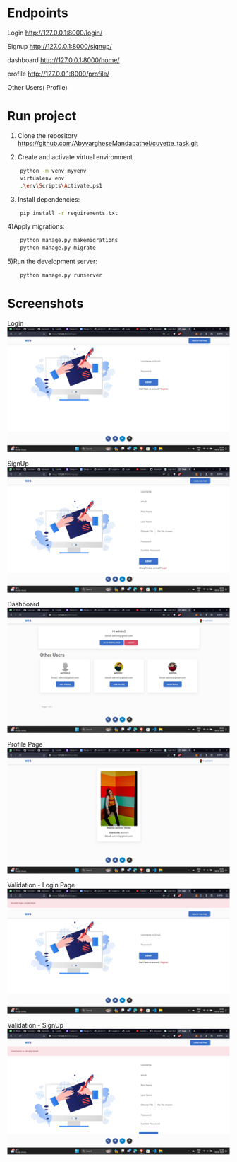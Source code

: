 # Endpoints

Login
http://127.0.0.1:8000/login/

Signup
http://127.0.0.1:8000/signup/

dashboard
http://127.0.0.1:8000/home/

profile
http://127.0.0.1:8000/profile/

Other Users( Profile)


# Run project

1) Clone the repository
https://github.com/AbyvargheseMandapathel/cuvette_task.git

2) Create and activate virtual environment

``` bash
    python -m venv myvenv
    virtualenv env
    .\env\Scripts\Activate.ps1 
```

3) Install dependencies:

```bash
    pip install -r requirements.txt
```

4)Apply migrations:

```bash
    python manage.py makemigrations
    python manage.py migrate
```

5)Run the development server:

```bash
    python manage.py runserver
```

# Screenshots
Login
![Login](image.png)

SignUp
![SignUp](image-1.png)

Dashboard
![Dashaboard](image-2.png)

Profile Page
![Profile Page](image-3.png)

Validation - Login Page
![Validation - Login Page](image-4.png)

Validation - SignUp
![Validation - Signup page](image-5.png)
